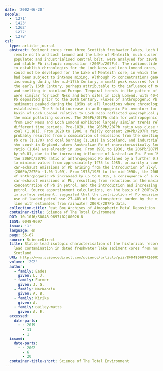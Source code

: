 ```yaml
---
date: '2002-06-20'
people:
  - '1271'
  - '1423'
  - '1262'
  - '1277'
  - '1278'
csl:
  type: article-journal
  abstract: Sediment cores from three Scottish freshwater lakes, Loch Ness in the
    remote north and Loch Lomond and the Lake of Menteith, much closer to the heavily
    populated and industrialised central belt, were analysed for 210Pb, 137Cs, Pb
    and stable Pb isotopic composition (206Pb/207Pb). The radionuclide data were used
    to establish chronologies for the Loch Ness and Loch Lomond cores, but a chronology
    could not be developed for the Lake of Menteith core, in which the surface sediment
    had been subject to intense mixing. Although Pb concentrations generally started
    increasing during the mid-17th Century, a small peak occurred for Loch Ness in
    the early 16th Century, perhaps attributable to the influence of medieval mining
    and smelting in mainland Europe. Temporal trends in the pattern of Pb accumulation
    were similar for Loch Ness and both sites in Loch Lomond, with 40–50% of the anthropogenic
    Pb deposited prior to the 20th Century. Fluxes of anthropogenic Pb to the lake
    sediments peaked during the 1950s at all locations where chronologies could be
    established. The 5-fold increase in anthropogenic Pb inventory for the southern
    basin of Loch Lomond relative to Loch Ness reflected geographical proximity to
    the main polluting sources. The 206Pb/207Pb data for anthropogenic Pb in the sediments
    from Loch Ness and Loch Lomond exhibited largely similar trends related to five
    different time periods. Pre-1820, the 206Pb/207Pb ratio was close to that for
    coal (1.181). From 1820 to 1900, a fairly constant 206Pb/207Pb ratio of ∼1.17
    probably resulted from a combination of emissions from the smelting of indigenous
    Pb ore (1.170) and coal burning (1.181) in Scotland, and industrial activity to
    the south in England, where Australian Pb of characteristically low 206Pb/207Pb
    ratio (1.04) was already in use. From 1901 to 1930, the 206Pb/207Pb ratio declined
    by <0.01, due to the increasing influence of Australian Pb. From 1931 to 1975/1985,
    the 206Pb/207Pb ratio of anthropogenic Pb declined by a further 0.03 to 0.04,
    to minimum values from approximately 1975 to 1985, primarily a consequence of
    car-exhaust emissions of Pb arising from the introduction of alkyl Pb petrol additives
    (206Pb/207Pb ∼1.06–1.09). From 1975/1985 to the mid-1990s, the 206Pb/207Pb ratio
    of anthropogenic Pb increased by up to 0.015, a consequence of a reduction in
    car-exhaust emissions of Pb, resulting from reductions in the maximum permitted
    concentration of Pb in petrol, and the introduction and increasing uptake of unleaded
    petrol. Source apportionment calculations, on the basis of 206Pb/207Pb values
    in surface sediment, suggested that the contribution of Pb emissions from the
    use of leaded petrol was 27–40% of the atmospheric burden by the mid-1990s, in
    line with estimates from rainwater 206Pb/207Pb data.
  collection-title: Peat Bog Archives of Atmospheric Metal Deposition
  container-title: Science of The Total Environment
  DOI: 10.1016/S0048-9697(02)00026-8
  ISSN: 0048-9697
  issue: '1'
  language: en
  page: 55-67
  source: ScienceDirect
  title: Stable lead isotopic characterisation of the historical record of environmental
    lead contamination in dated freshwater lake sediment cores from northern and central
    Scotland
  URL: http://www.sciencedirect.com/science/article/pii/S0048969702000268
  volume: '292'
  author:
    - family: Eades
      given: L. J.
    - family: Farmer
      given: J. G.
    - family: MacKenzie
      given: A. B.
    - family: Kirika
      given: A.
    - family: Bailey-Watts
      given: A. E.
  accessed:
    date-parts:
      - - 2019
        - 11
        - 1
  issued:
    date-parts:
      - - 2002
        - 6
        - 20
  container-title-short: Science of The Total Environment
---
```

